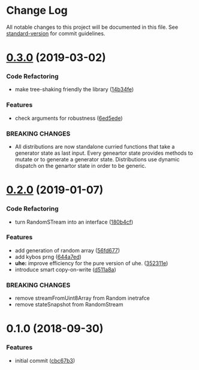 # Change Log

All notable changes to this project will be documented in this file. See [standard-version](https://github.com/conventional-changelog/standard-version) for commit guidelines.

<a name="0.3.0"></a>
# [0.3.0](https://github.com/Conaclos/replayable-random/compare/v0.2.0...v0.3.0) (2019-03-02)


### Code Refactoring

* make tree-shaking friendly the library ([14b34fe](https://github.com/Conaclos/replayable-random/commit/14b34fe))


### Features

* check arguments for robustness ([6ed5ede](https://github.com/Conaclos/replayable-random/commit/6ed5ede))


### BREAKING CHANGES

* All distributions are now standalone curried functions that
take a generator state as last input.
Every geneartor state provides methods to mutate or to generate a
generator state.
Distributions use dynamic dispatch on the genartor state in order
to be generic.



<a name="0.2.0"></a>
# [0.2.0](https://github.com/Conaclos/replayable-random/compare/v0.1.0...v0.2.0) (2019-01-07)


### Code Refactoring

* turn RandomSTream into an interface ([180b4cf](https://github.com/Conaclos/replayable-random/commit/180b4cf))


### Features

* add generation of random array ([56fd677](https://github.com/Conaclos/replayable-random/commit/56fd677))
* add kybos prng ([644a7ed](https://github.com/Conaclos/replayable-random/commit/644a7ed))
* **uhe:** improve efficiency for the pure version of uhe. ([352311e](https://github.com/Conaclos/replayable-random/commit/352311e))
* introduce smart copy-on-write ([d511a8a](https://github.com/Conaclos/replayable-random/commit/d511a8a))


### BREAKING CHANGES

- remove streamFromUint8Array from Random inetrafce
- remove stateSnapshot from RandomStream



<a name="0.1.0"></a>
# 0.1.0 (2018-09-30)


### Features

* initial commit ([cbc67b3](https://github.com/Conaclos/replayable-random/commit/cbc67b3))
